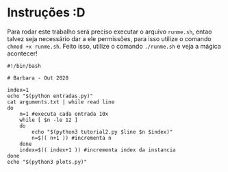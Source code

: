 # Instruções :D

Para rodar este trabalho será preciso executar o arquivo `runme.sh`, entao talvez seja necessário dar a ele permissões, para isso utilize o comando `chmod +x runme.sh`.
Feito isso, utilize o comando `./runme.sh` e veja a mágica acontecer!

```
#!/bin/bash

# Barbara - Out 2020

index=1
echo "$(python entradas.py)"
cat arguments.txt | while read line 
do
	n=1 #executa cada entrada 10x
	while [ $n -le 12 ]
	do
		echo "$(python3 tutorial2.py $line $n $index)"
		n=$(( n+1 )) #incrementa n
	done
	index=$(( index+1 )) #incrementa index da instancia
done
echo "$(python3 plots.py)"
```